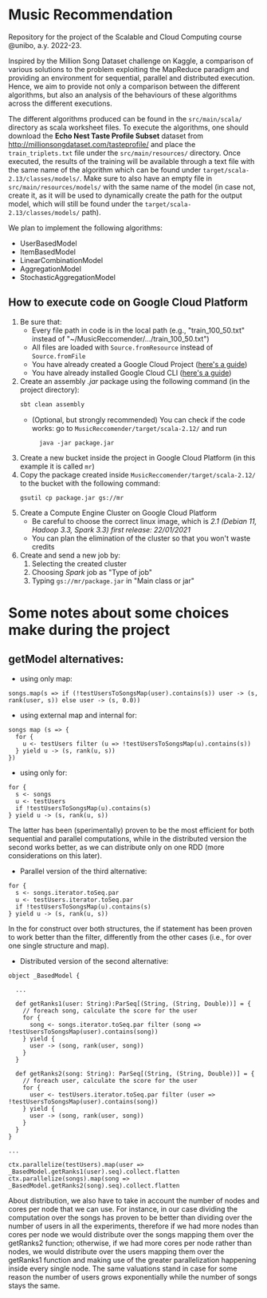 # Music Recommendation
Repository for the project of the Scalable and Cloud Computing course @unibo, a.y. 2022-23.

Inspired by the Million Song Dataset challenge on Kaggle, a comparison of various solutions to the problem
exploiting the MapReduce paradigm and providing an environment for sequential, parallel and distributed
execution. Hence, we aim to provide not only a comparison between the different algorithms, but also an
analysis of the behaviours of these algorithms across the different executions.

The different algorithms produced can be found in the `src/main/scala/` directory as scala worksheet
files. To execute the algorithms, one should download the <b>Echo Nest Taste Profile Subset</b> dataset from
http://millionsongdataset.com/tasteprofile/ and place the `train_triplets.txt` file under the `src/main/resources/`
directory. Once executed, the results of the training will be available through a text file with the same name of the
algorithm which can be found under `target/scala-2.13/classes/models/`. Make sure to also have an empty file in
`src/main/resources/models/` with the same name of the model (in case not, create it, as it will be used to dynamically
create the path for the output model, which will still be found under the `target/scala-2.13/classes/models/` path).

We plan to implement the following algorithms:
- UserBasedModel
- ItemBasedModel
- LinearCombinationModel
- AggregationModel
- StochasticAggregationModel

## How to execute code on Google Cloud Platform
1. Be sure that:
    * Every file path in code is in the local path (e.g., "train_100_50.txt" instead of "~/MusicReccomender/.../train_100_50.txt")
    * All files are loaded with `Source.fromResource` instead of `Source.fromFile`
    * You have already created a Google Cloud Project ([here's a guide](https://cloud.google.com/dataproc/docs/guides/setup-project))
    * You have already installed Google Cloud CLI ([here's a guide](https://cloud.google.com/sdk/docs/install))
2. Create an assembly *.jar* package using the following command (in the project directory):
   ```sh
   sbt clean assembly
   ```
   * (Optional, but strongly recommended) You can check if the code works: go to `MusicReccomender/target/scala-2.12/` and run
     ```shell
       java -jar package.jar
       ```
3. Create a new bucket inside the project in Google Cloud Platform (in this example it is called `mr`)
4. Copy the package created inside `MusicReccomender/target/scala-2.12/` to the bucket with the following command:
   ```shell
   gsutil cp package.jar gs://mr
   ```
5. Create a Compute Engine Cluster on Google Cloud Platform
    * Be careful to choose the correct linux image, which is *2.1 (Debian 11, Hadoop 3.3, Spark 3.3) first release: 22/01/2021*
    * You can plan the elimination of the cluster so that you won't waste credits 
6. Create and send a new job by:
   1. Selecting the created cluster
   2. Choosing *Spark* job  as "Type of job"
   3. Typing `gs://mr/package.jar` in "Main class or jar" 

# Some notes about some choices make during the project

## getModel alternatives:

- using only map:

```
songs.map(s => if (!testUsersToSongsMap(user).contains(s)) user -> (s, rank(user, s)) else user -> (s, 0.0))
```

- using external map and internal for:

```
songs map (s => {
  for {
    u <- testUsers filter (u => !testUsersToSongsMap(u).contains(s))
  } yield u -> (s, rank(u, s))
})
```

- using only for:

```
for {
  s <- songs
  u <- testUsers
  if !testUsersToSongsMap(u).contains(s)
} yield u -> (s, rank(u, s))
```

The latter has been (sperimentally) proven to be the most efficient for both sequential and parallel computations, while in the distributed version the second works better, as we can distribute only on one RDD (more considerations on this later).

- Parallel version of the third alternative:

```
for {
  s <- songs.iterator.toSeq.par
  u <- testUsers.iterator.toSeq.par
  if !testUsersToSongsMap(u).contains(s)
} yield u -> (s, rank(u, s))
```

In the for construct over both structures, the if statement has been proven to work better than the filter, differently from the other cases (i.e., for over one single structure and map).

- Distributed version of the second alternative:

```
object _BasedModel {

  ...

  def getRanks1(user: String):ParSeq[(String, (String, Double))] = {
    // foreach song, calculate the score for the user
    for {
      song <- songs.iterator.toSeq.par filter (song => !testUsersToSongsMap(user).contains(song))
    } yield {
      user -> (song, rank(user, song))
    }
  }

  def getRanks2(song: String): ParSeq[(String, (String, Double))] = {
    // foreach user, calculate the score for the user
    for {
      user <- testUsers.iterator.toSeq.par filter (user => !testUsersToSongsMap(user).contains(song))
    } yield {
      user -> (song, rank(user, song))
    }
  }
}

...

ctx.parallelize(testUsers).map(user => _BasedModel.getRanks1(user).seq).collect.flatten
ctx.parallelize(songs).map(song => _BasedModel.getRanks2(song).seq).collect.flatten

```

About distribution, we also have to take in account the number of nodes and cores per node that we can use. For instance, in our case dividing the computation over the songs has proven to be better than dividing over the number of users in all the experiments, therefore if we had more nodes than cores per node we would distribute over the songs mapping them over the getRanks2 function; otherwise, if we had more cores per node rather than nodes, we would distribute over the users mapping them over the getRanks1 function and making use of the greater parallelization happening inside every single node. The same valuations stand in case for some reason the number of users grows exponentially while the number of songs stays the same.
